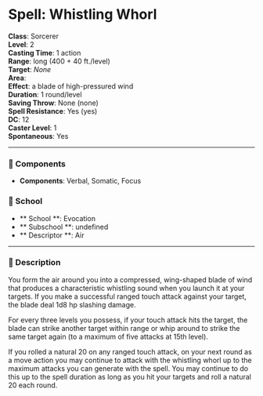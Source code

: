 
# Spell: Whistling Whorl
**Class**: Sorcerer  
**Level**: 2  
**Casting Time**: 1 action  
**Range**: long (400 + 40 ft./level)  
**Target**: _None_  
**Area**:   
**Effect**: a blade of high-pressured wind  
**Duration**: 1 round/level  
**Saving Throw**: None (none)  
**Spell Resistance**: Yes (yes)  
**DC**: 12  
**Caster Level**: 1  
**Spontaneous**: Yes

---

### 🔮 Components
- **Components**: Verbal, Somatic, Focus

### 🏫 School
- ** School **: Evocation
- ** Subschool **: undefined
- ** Descriptor **: Air
---

### 📜 Description
You form the air around you into a compressed, wing-shaped blade of wind that produces a characteristic whistling sound when you launch it at your targets. If you make a successful ranged touch attack against your target, the blade deal 1d8 hp slashing damage.

For every three levels you possess, if your touch attack hits the target, the blade can strike another target within range or whip around to strike the same target again (to a maximum of five attacks at 15th level).

If you rolled a natural 20 on any ranged touch attack, on your next round as a move action you may continue to attack with the whistling whorl up to the maximum attacks you can generate with the spell. You may continue to do this up to the spell duration as long as you hit your targets and roll a natural 20 each round.
